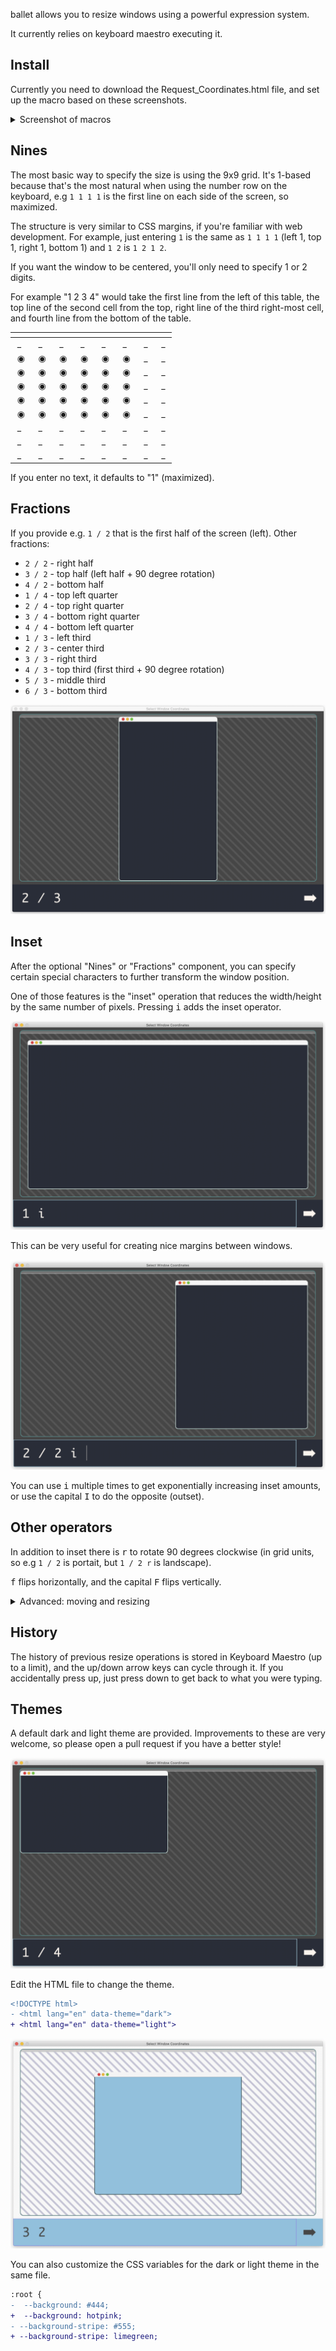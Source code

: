 ballet allows you to resize windows using a powerful expression system.

It currently relies on keyboard maestro executing it.

## Install

Currently you need to download the Request_Coordinates.html file, and set up the
macro based on these screenshots.

<details>

<summary>Screenshot of macros</summary>

![km_logic_request_coordinates](img/km_logic_request_coordinates.png)
![km_logic_position_window_by_coordinates](img/km_logic_position_window_by_coordinates.png)
![km_prompt_to_resize](img/km_prompt_to_resize.png)

</details>

## Nines

The most basic way to specify the size is using the 9x9 grid. It's 1-based
because that's the most natural when using the number row on the keyboard, e.g
`1 1 1 1` is the first line on each side of the screen, so maximized.

The structure is very similar to CSS margins, if you're familiar with web
development. For example, just entering `1` is the same as `1 1 1 1` (left 1,
top 1, right 1, bottom 1) and `1 2` is `1 2 1 2`.

If you want the window to be centered, you'll only need to specify 1 or 2
digits.

For example "1 2 3 4" would take the first line from the left of this table, the
top line of the second cell from the top, right line of the third right-most
cell, and fourth line from the bottom of the table.

| []() | []() | []() | []() | []() | []() | []() | []() |
| ---- | ---- | ---- | ---- | ---- | ---- | ---- | ---- |
|  _   |  _   |  _   |  _   |  _   |  _   |  _   |  _   |
|  ◉   |  ◉   |  ◉   |  ◉   |  ◉   |  ◉   |  _   |  _   |
|  ◉   |  ◉   |  ◉   |  ◉   |  ◉   |  ◉   |  _   |  _   |
|  ◉   |  ◉   |  ◉   |  ◉   |  ◉   |  ◉   |  _   |  _   |
|  ◉   |  ◉   |  ◉   |  ◉   |  ◉   |  ◉   |  _   |  _   |
|  ◉   |  ◉   |  ◉   |  ◉   |  ◉   |  ◉   |  _   |  _   |
|  _   |  _   |  _   |  _   |  _   |  _   |  _   |  _   |
|  _   |  _   |  _   |  _   |  _   |  _   |  _   |  _   |
|  _   |  _   |  _   |  _   |  _   |  _   |  _   |  _   |

If you enter no text, it defaults to "1" (maximized).

## Fractions

If you provide e.g. `1 / 2` that is the first half of the screen (left). Other
fractions:

- `2 / 2` - right half
- `3 / 2` - top half (left half + 90 degree rotation)
- `4 / 2` - bottom half
- `1 / 4` - top left quarter
- `2 / 4` - top right quarter
- `3 / 4` - bottom right quarter
- `4 / 4` - bottom left quarter
- `1 / 3` - left third
- `2 / 3` - center third
- `3 / 3` - right third
- `4 / 3` - top third (first third + 90 degree rotation)
- `5 / 3` - middle third
- `6 / 3` - bottom third

![screenshot 2/3](img/screen_second_third.png)

## Inset

After the optional "Nines" or "Fractions" component, you can specify certain
special characters to further transform the window position.

One of those features is the "inset" operation that reduces the width/height by
the same number of pixels. Pressing <kbd>i</kbd> adds the inset operator.

![screenshot 1i](img/screen_1_inset.png)

This can be very useful for creating nice margins between windows.

![screenshot 2/2i](img/screen_2_div_2_inset.png)

You can use <kbd>i</kbd> multiple times to get exponentially increasing inset
amounts, or use the capital <kbd>I</kbd> to do the opposite (outset).

## Other operators

In addition to inset there is <kbd>r</kbd> to rotate 90 degrees clockwise (in
grid units, so e.g `1 / 2` is portait, but `1 / 2 r` is landscape).

<kbd>f</kbd> flips horizontally, and the capital <kbd>F</kbd> flips vertically.

<details>

<summary>Advanced: moving and resizing</summary>

Moving and resizing windows with commands takes a while to get used to,
especially if you're not a vim user.

- <kbd>h</kbd>: left
- <kbd>j</kbd>: down
- <kbd>k</kbd>: up
- <kbd>l</kbd>: right

If you enter e.g. `3 j j`, it'll center the window at the third grid lines, and
then move it down two steps.

If you use a directional key after an <kbd>i</kbd>nsert (or outset), it'll
restrict the inset to that side. You can use <kbd>m</kbd> or <kbd>Space</kbd> to
reset to movement mode.

</details>

## History

The history of previous resize operations is stored in Keyboard Maestro (up to a
limit), and the up/down arrow keys can cycle through it. If you accidentally
press up, just press down to get back to what you were typing.

## Themes

A default dark and light theme are provided. Improvements to these are very
welcome, so please open a pull request if you have a better style!

![km_prompt_to_resize](img/screen_0001.png)

Edit the HTML file to change the theme.

```diff
<!DOCTYPE html>
- <html lang="en" data-theme="dark">
+ <html lang="en" data-theme="light">
```

![km_prompt_to_resize](img/screen_0002.png)

You can also customize the CSS variables for the dark or light theme in the same
file.

```diff
:root {
-  --background: #444;
+  --background: hotpink;
- --background-stripe: #555;
+ --background-stripe: limegreen;
```
